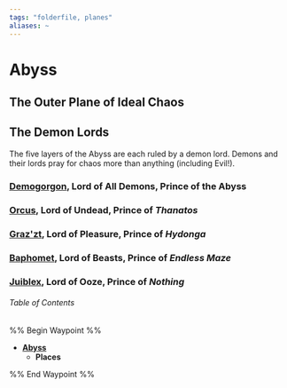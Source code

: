 ```yaml
---
tags: "folderfile, planes"
aliases: ~
---
```


# Abyss

## The Outer Plane of Ideal Chaos

## The Demon Lords

The five layers of the Abyss are each ruled by a demon lord. Demons and their lords pray for chaos more than anything (including Evil!).

### [Demogorgon](..\..\..\Game%20Notes\NPCs\ala%20Alaturmen\Absolute%20Power\Demon%20Lord%20NPCs\Demogorgon.md), Lord of All Demons, Prince of the Abyss

### [Orcus](..\..\..\Game%20Notes\NPCs\ala%20Alaturmen\Absolute%20Power\Demon%20Lord%20NPCs\Orcus.md), Lord of Undead, Prince of *Thanatos*

### [Graz'zt](..\..\..\Game%20Notes\NPCs\ala%20Alaturmen\Absolute%20Power\Demon%20Lord%20NPCs\Graz'zt.md), Lord of Pleasure, Prince of *Hydonga*

### [Baphomet](..\..\..\Game%20Notes\NPCs\ala%20Alaturmen\Absolute%20Power\Demon%20Lord%20NPCs\Baphomet.md), Lord of Beasts, Prince of *Endless Maze*

### [Juiblex](..\..\..\Game%20Notes\NPCs\ala%20Alaturmen\Absolute%20Power\Demon%20Lord%20NPCs\Juiblex.md), Lord of Ooze, Prince of *Nothing*

###### Table of Contents

%% Begin Waypoint %%

* **[Abyss](Abyss.md)**
  * **Places**

%% End Waypoint %%
